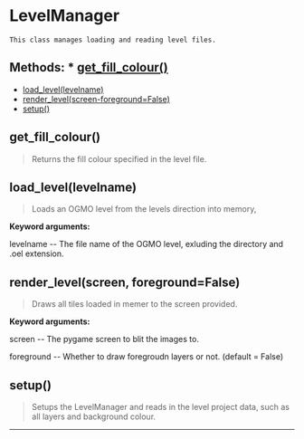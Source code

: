 # LevelManager 
 ```
 This class manages loading and reading level files. 
```
## Methods: * [get_fill_colour()](/#get_fill_colour) 
* [load_level(levelname)](/#load_levellevelname) 
* [render_level(screen-foreground=False)](/#render_levelscreen-foreground=False) 
* [setup()](/#setup) 
## get_fill_colour() 

  

 > Returns the fill colour specified in the level file. 

## load_level(levelname) 

  

 > Loads an OGMO level from the levels direction into memory, 

 

 **Keyword arguments:**

 levelname -- The file name of the OGMO level, exluding the directory and .oel extension. 

## render_level(screen, foreground=False) 

  

 > Draws all tiles loaded in memer to the screen provided.

 

 **Keyword arguments:**

 screen -- The pygame screen to blit the images to.

 foreground -- Whether to draw foregroudn layers or not. (default = False) 

## setup() 

  

 > Setups the LevelManager and reads in the level project data, such as all layers and background colour. 

--- 